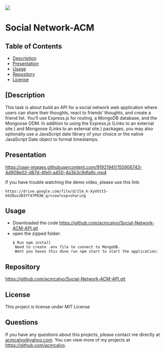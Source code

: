 <img src='https://img.shields.io/github/license/acmcalvo/README-Generator' >

# Social Network-ACM

  ## Table of Contents
  * [Description](#description)
  * [Presentation](#presentation)
  * [Usage](#Usage)
  * [Repository](#repository)
  * [License](#license)


 ## [Description
 
This task is about build an API for a social network web application where users can share their thoughts, react to friends’ thoughts, and create a friend list. You’ll use Express.js for routing, a MongoDB database, and the Mongoose ODM. In addition to using the Express.js (Links to an external site.) and Mongoose (Links to an external site.) packages, you may also optionally use a JavaScript date library of your choice or the native JavaScript Date object to format timestamps.

 ## Presentation
  
https://user-images.githubusercontent.com/91921941/155906743-4d908e02-d87d-4fe0-a450-4a3b3c9dfa9c.mp4
  
  If you have trouble watching the demo video, please use this link:
  ```
  https://drive.google.com/file/d/1lm_k-XyVGtt5-U430uv2B3Yf47PH3W_q/view?usp=sharing
```
 ## Usage
 
  * Downloaded the code  https://github.com/acmcalvo/Social-Network-ACM-API.git <br/>
  * open the zipped folder: <br/>
    ```
    $ Run npm install  
     Need to create .env file to connect to MongoDB. 
     Went you haves this done run npm start to start the application:
    ```
    
 ## Repository
  https://github.com/acmcalvo/Social-Network-ACM-API.git


  ## License 
  This project is license under MIT License

 
  ## Questions
  If you have any questions about this projects, please contact me directly at acmcalvo@yahoo.com. 
  You can view more of my projects at https://github.com/acmcalvo.






